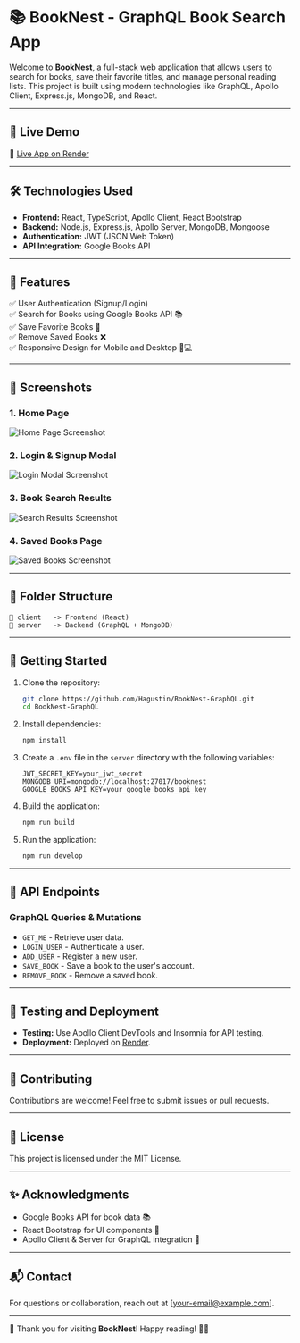 # 📚 BookNest - GraphQL Book Search App

Welcome to **BookNest**, a full-stack web application that allows users to search for books, save their favorite titles, and manage personal reading lists. This project is built using modern technologies like GraphQL, Apollo Client, Express.js, MongoDB, and React.

---

## 🚀 Live Demo
🔗 [Live App on Render](#)

---

## 🛠️ Technologies Used

- **Frontend:** React, TypeScript, Apollo Client, React Bootstrap
- **Backend:** Node.js, Express.js, Apollo Server, MongoDB, Mongoose
- **Authentication:** JWT (JSON Web Token)
- **API Integration:** Google Books API

---

## 🎯 Features

✅ User Authentication (Signup/Login)  
✅ Search for Books using Google Books API 📚  
✅ Save Favorite Books 📖  
✅ Remove Saved Books ❌  
✅ Responsive Design for Mobile and Desktop 📱💻

---

## 📸 Screenshots

### 1. **Home Page**
![Home Page Screenshot](./screenshots/homepage.png)

### 2. **Login & Signup Modal**
![Login Modal Screenshot](./screenshots/login-modal.png)

### 3. **Book Search Results**
![Search Results Screenshot](./screenshots/search-results.png)

### 4. **Saved Books Page**
![Saved Books Screenshot](./screenshots/saved-books.png)

---

## 📂 Folder Structure

```
📁 client   -> Frontend (React)
📁 server   -> Backend (GraphQL + MongoDB)
```

---

## 🚀 Getting Started

1. Clone the repository:
   ```bash
   git clone https://github.com/Hagustin/BookNest-GraphQL.git
   cd BookNest-GraphQL
   ```

2. Install dependencies:
   ```bash
   npm install
   ```

3. Create a `.env` file in the `server` directory with the following variables:
   ```env
   JWT_SECRET_KEY=your_jwt_secret
   MONGODB_URI=mongodb://localhost:27017/booknest
   GOOGLE_BOOKS_API_KEY=your_google_books_api_key
   ```

4. Build the application:
   ```bash
   npm run build
   ```

5. Run the application:
   ```bash
   npm run develop
   ```

---

## 📖 API Endpoints

### GraphQL Queries & Mutations

- `GET_ME` - Retrieve user data.
- `LOGIN_USER` - Authenticate a user.
- `ADD_USER` - Register a new user.
- `SAVE_BOOK` - Save a book to the user's account.
- `REMOVE_BOOK` - Remove a saved book.

---

## 🧪 Testing and Deployment

- **Testing:** Use Apollo Client DevTools and Insomnia for API testing.
- **Deployment:** Deployed on [Render](https://render.com).

---

## 🤝 Contributing

Contributions are welcome! Feel free to submit issues or pull requests.

---

## 📜 License

This project is licensed under the MIT License.

---

## ✨ Acknowledgments

- Google Books API for book data 📚
- React Bootstrap for UI components 🎨
- Apollo Client & Server for GraphQL integration 🚀

---

## 📬 Contact

For questions or collaboration, reach out at [your-email@example.com].

---

🎉 Thank you for visiting **BookNest**! Happy reading! 📖✨

